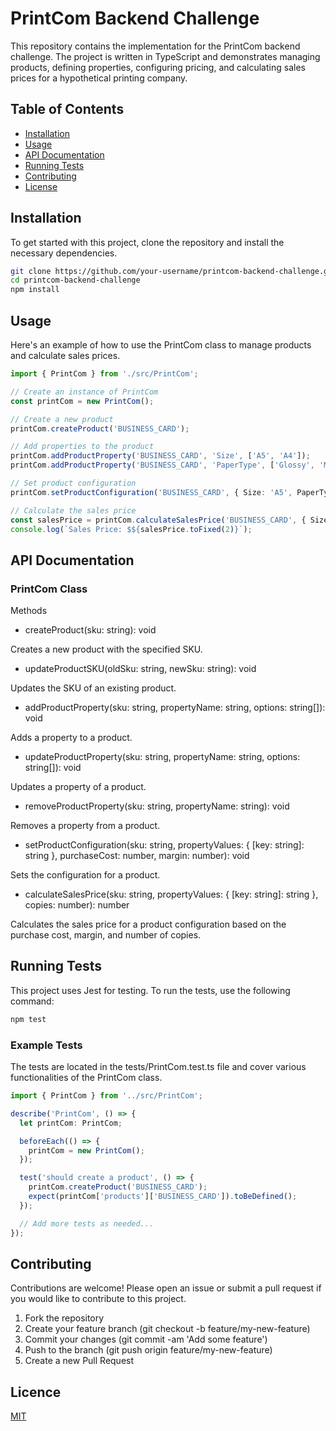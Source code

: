 # PrintCom Backend Challenge

This repository contains the implementation for the PrintCom backend challenge. The project is written in TypeScript and demonstrates managing products, defining properties, configuring pricing, and calculating sales prices for a hypothetical printing company.

## Table of Contents

- [Installation](#installation)
- [Usage](#usage)
- [API Documentation](#api-documentation)
- [Running Tests](#running-tests)
- [Contributing](#contributing)
- [License](#license)

## Installation

To get started with this project, clone the repository and install the necessary dependencies.

```bash
git clone https://github.com/your-username/printcom-backend-challenge.git
cd printcom-backend-challenge
npm install
```

## Usage

Here's an example of how to use the PrintCom class to manage products and calculate sales prices.

```typescript
import { PrintCom } from './src/PrintCom';

// Create an instance of PrintCom
const printCom = new PrintCom();

// Create a new product
printCom.createProduct('BUSINESS_CARD');

// Add properties to the product
printCom.addProductProperty('BUSINESS_CARD', 'Size', ['A5', 'A4']);
printCom.addProductProperty('BUSINESS_CARD', 'PaperType', ['Glossy', 'Matte']);

// Set product configuration
printCom.setProductConfiguration('BUSINESS_CARD', { Size: 'A5', PaperType: 'Glossy' }, 0.5, 20);

// Calculate the sales price
const salesPrice = printCom.calculateSalesPrice('BUSINESS_CARD', { Size: 'A5', PaperType: 'Glossy' }, 100);
console.log(`Sales Price: $${salesPrice.toFixed(2)}`);
```

## API Documentation

### PrintCom Class

Methods

- createProduct(sku: string): void

Creates a new product with the specified SKU.

- updateProductSKU(oldSku: string, newSku: string): void

Updates the SKU of an existing product.

- addProductProperty(sku: string, propertyName: string, options: string[]): void

Adds a property to a product.

- updateProductProperty(sku: string, propertyName: string, options: string[]): void

Updates a property of a product.

- removeProductProperty(sku: string, propertyName: string): void

Removes a property from a product.

- setProductConfiguration(sku: string, propertyValues: { [key: string]: string }, purchaseCost: number, margin: number): void

Sets the configuration for a product.

- calculateSalesPrice(sku: string, propertyValues: { [key: string]: string }, copies: number): number

Calculates the sales price for a product configuration based on the purchase cost, margin, and number of copies.

## Running Tests 

This project uses Jest for testing. To run the tests, use the following command:

```bash
npm test
```

### Example Tests

The tests are located in the tests/PrintCom.test.ts file and cover various functionalities of the PrintCom class.

```typescript
import { PrintCom } from '../src/PrintCom';

describe('PrintCom', () => {
  let printCom: PrintCom;

  beforeEach(() => {
    printCom = new PrintCom();
  });

  test('should create a product', () => {
    printCom.createProduct('BUSINESS_CARD');
    expect(printCom['products']['BUSINESS_CARD']).toBeDefined();
  });

  // Add more tests as needed...
});
```

## Contributing

Contributions are welcome! Please open an issue or submit a pull request if you would like to contribute to this project.

1. Fork the repository
2. Create your feature branch (git checkout -b feature/my-new-feature)
3. Commit your changes (git commit -am 'Add some feature')
4. Push to the branch (git push origin feature/my-new-feature)
5. Create a new Pull Request

## Licence

[MIT](https://choosealicense.com/licenses/mit/)